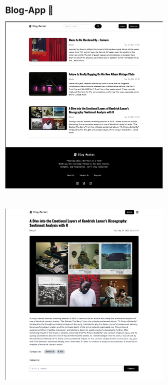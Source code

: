 # Blog-App 📝

<!-- ### This is a simple blog app that allows users to create, read, update, and delete blog posts.The app build using react, express, and mongodb.



<br>
<br>
<br>


![Gif](https://media.tumblr.com/tumblr_m486699b2o1r79k32.gif)
<br>
<br>
<br>
<br> -->


![Sc1](https://raw.githubusercontent.com/debapriyo007/blogApp/refs/heads/main/Client/src/assets/Sc1.png)

<br>
<br>

![Sc2](https://raw.githubusercontent.com/debapriyo007/blogApp/refs/heads/main/Client/src/assets/sc2.png)





